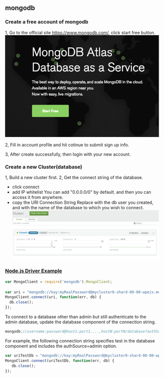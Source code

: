 ## mongodb

### Create a free account of mongodb

1, Go to the official site https://www.mongodb.com/, click start free button.
![](./start-free.png)

2, Fill in account profile and hit cotinue to submit sign up info.

3, After create successfully, then login with your new account.

### Create a new Cluster(database)
1, Build a new cluster first.
2, Get the connect string of the database.
  - click connect
  - add IP whitelist
    You can add "0.0.0.0/0" by default. and then you can access it from anywhere.
  - copy the URI Connection String
    Replace <PASSWORD> with the db user you created, and <DATABASE> with the name of the database to which you wish to connect.
    ![](./db-connect.png)

### [Node.js Driver Example][1]

```javascript
var MongoClient = require('mongodb').MongoClient;

var uri = "mongodb://kay:myRealPassword@mycluster0-shard-00-00-wpeiv.mongodb.net:27017,mycluster0-shard-00-01-wpeiv.mongodb.net:27017,mycluster0-shard-00-02-wpeiv.mongodb.net:27017/admin?ssl=true&replicaSet=Mycluster0-shard-0&authSource=admin";
MongoClient.connect(uri, function(err, db) {
  db.close();
});
```

To connect to a database other than admin but still authenticate to the admin database, update the database component of the connection string.

```js
mongodb://username:password@host1:port1,...,hostN:portN/database?authSource=admin&...
```

For example, the following connection string specifies test in the database component and includes the authSource=admin option.

```js
var uriTestDb = "mongodb://kay:myRealPassword@mycluster0-shard-00-00-wpeiv.mongodb.net:27017,mycluster0-shard-00-01-wpeiv.mongodb.net:27017,mycluster0-shard-00-02-wpeiv.mongodb.net:27017/test?ssl=true&replicaSet=Mycluster0-shard-0&authSource=admin";
MongoClient.connect(uriTestDb, function(err, db) {
   db.close();
});
```

[1]: https://docs.atlas.mongodb.com/driver-connection/?_ga=2.20871103.645694338.1494771437-1700192153.1494719912#node-js-driver-example

